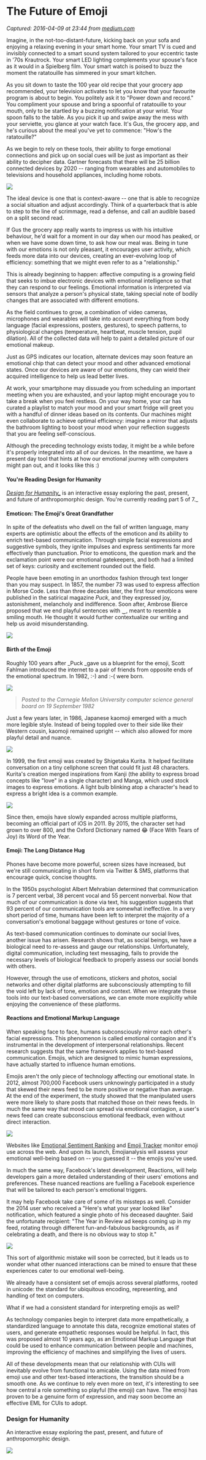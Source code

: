 # The Future of Emoji

_Captured: 2016-04-09 at 23:44 from [medium.com](https://medium.com/@danieleckler/accced8e7108#.sb4urovhd)_

Imagine, in the not-too-distant-future, kicking back on your sofa and enjoying a relaxing evening in your smart home. Your smart TV is cued and invisibly connected to a smart sound system tailored to your eccentric taste in '70s Krautrock. Your smart LED lighting complements your spouse's face as it would in a Spielberg film. Your smart watch is poised to buzz the moment the ratatouille has simmered in your smart kitchen.

As you sit down to taste the 100 year old recipe that your grocery app recommended, your television activates to let you know that your favourite program is about to begin. You politely ask it to "Power down and record." You compliment your spouse and bring a spoonful of ratatouille to your mouth, only to be startled by a buzzing notification at your wrist. Your spoon falls to the table. As you pick it up and swipe away the mess with your serviette, you glance at your watch face. It's Gus, the grocery app, and he's curious about the meal you've yet to commence: "How's the ratatouille?"

As we begin to rely on these tools, their ability to forge emotional connections and pick up on social cues will be just as important as their ability to decipher data. Gartner forecasts that there will be 25 billion connected devices by 2020 -- ranging from wearables and automobiles to televisions and household appliances, including home robots.

![](https://cdn-images-1.medium.com/max/800/1*ZWNQeGb1WHTHTtUu2zvUbQ.jpeg)

The ideal device is one that is context-aware -- one that is able to recognize a social situation and adjust accordingly. Think of a quarterback that is able to step to the line of scrimmage, read a defense, and call an audible based on a split second read.

If Gus the grocery app really wants to impress us with his intuitive behaviour, he'd wait for a moment in our day when our mood has peaked, or when we have some down time, to ask how our meal was. Being in tune with our emotions is not only pleasant, it encourages user activity, which feeds more data into our devices, creating an ever-evolving loop of efficiency: something that we might even refer to as a "relationship."

This is already beginning to happen: affective computing is a growing field that seeks to imbue electronic devices with emotional intelligence so that they can respond to our feelings. Emotional information is interpreted via sensors that analyze a person's physical state, taking special note of bodily changes that are associated with different emotions.

As the field continues to grow, a combination of video cameras, microphones and wearables will take into account everything from body language (facial expressions, posters, gestures), to speech patterns, to physiological changes (temperature, heartbeat, muscle tension, pupil dilation). All of the collected data will help to paint a detailed picture of our emotional makeup.

Just as GPS indicates our location, alternate devices may soon feature an emotional chip that can detect your mood and other advanced emotional states. Once our devices are aware of our emotions, they can wield their acquired intelligence to help us lead better lives.

At work, your smartphone may dissuade you from scheduling an important meeting when you are exhausted, and your laptop might encourage you to take a break when you feel restless. On your way home, your car has curated a playlist to match your mood and your smart fridge will greet you with a handful of dinner ideas based on its contents. Our machines might even collaborate to achieve optimal efficiency: imagine a mirror that adjusts the bathroom lighting to boost your mood when your reflection suggests that you are feeling self-conscious.

Although the preceding technology exists today, it might be a while before it's properly integrated into all of our devices. In the meantime, we have a present day tool that hints at how our emotional journey with computers might pan out, and it looks like this :)

#### You're Reading Design for Humanity

_[Design for Humanity_](https://medium.com/r/?url=http%3A%2F%2Fdesignforhumanity.danieleckler.com)_ is an interactive essay exploring the past, present, and future of anthropomorphic design. You're currently reading part 5 of 7._

#### Emoticon: The Emoji's Great Grandfather

In spite of the defeatists who dwell on the fall of written language, many experts are optimistic about the effects of the emoticon and its ability to enrich text-based communication. Through simple facial expressions and suggestive symbols, they ignite impulses and express sentiments far more effectively than punctuation. Prior to emoticons, the question mark and the exclamation point were our emotional gatekeepers, and both had a limited set of keys: curiosity and excitement rounded out the field.

People have been emoting in an unorthodox fashion through text longer than you may suspect. In 1857, the number 73 was used to express affection in Morse Code. Less than three decades later, the first four emoticons were published in the satirical magazine _Puck_, and they expressed joy, astonishment, melancholy and indifference. Soon after, Ambrose Bierce proposed that we end playful sentences with ‿, meant to resemble a smiling mouth. He thought it would further contextualize our writing and help us avoid misunderstanding.

![](https://cdn-images-1.medium.com/max/800/1*tCokHruGWIK0NIiQNzjMWw.png)

#### Birth of the Emoji

Roughly 100 years after _Puck _gave us a blueprint for the emoji, Scott Fahlman introduced the internet to a pair of friends from opposite ends of the emotional spectrum. In 1982, :-) and :-( were born.

![](https://cdn-images-1.medium.com/max/800/1*d3lWkBKeBXJrH2VyxRgfaQ.png)

> _Posted to the Carnegie Mellon University computer science general board on 19 September 1982_

Just a few years later, in 1986, Japanese kaomoji emerged with a much more legible style. Instead of being toppled over to their side like their Western cousin, kaomoji remained upright -- which also allowed for more playful detail and nuance.

![](https://cdn-images-1.medium.com/max/800/1*SEi-kT_sTyhbcO-0T3CfJg.png)

In 1999, the first emoji was created by Shigetaka Kurita. It helped facilitate conversation on a tiny cellphone screen that could fit just 48 characters. Kurita's creation merged inspirations from Kanji (the ability to express broad concepts like "love" in a single character) and Manga, which used stock images to express emotions. A light bulb blinking atop a character's head to express a bright idea is a common example.

![](https://cdn-images-1.medium.com/max/800/1*zk6l8SWF7vbV9g3NbnOucA.png)

Since then, emojis have slowly expanded across multiple platforms, becoming an official part of iOS in 2011. By 2015, the character set had grown to over 800, and the Oxford Dictionary named 😂 (Face With Tears of Joy) its Word of the Year.

#### Emoji: The Long Distance Hug

Phones have become more powerful, screen sizes have increased, but we're still communicating in short form via Twitter & SMS, platforms that encourage quick, concise thoughts.

In the 1950s psychologist Albert Mehrabian determined that communication is 7 percent verbal, 38 percent vocal and 55 percent nonverbal. Now that much of our communication is done via text, his suggestion suggests that 93 percent of our communication tools are somewhat ineffective. In a very short period of time, humans have been left to interpret the majority of a conversation's emotional baggage without gestures or tone of voice.

As text-based communication continues to dominate our social lives, another issue has arisen. Research shows that, as social beings, we have a biological need to re-assess and gauge our relationships. Unfortunately, digital communication, including text messaging, fails to provide the necessary levels of biological feedback to properly assess our social bonds with others.

However, through the use of emoticons, stickers and photos, social networks and other digital platforms are subconsciously attempting to fill the void left by lack of tone, emotion and context. When we integrate these tools into our text-based conversations, we can emote more explicitly while enjoying the convenience of these platforms.

#### Reactions and Emotional Markup Language

When speaking face to face, humans subconsciously mirror each other's facial expressions. This phenomenon is called emotional contagion and it's instrumental in the development of interpersonal relationships. Recent research suggests that the same framework applies to text-based communication. Emojis, which are designed to mimic human expressions, have actually started to influence human emotions.

Emojis aren't the only piece of technology affecting our emotional state. In 2012, almost 700,000 Facebook users unknowingly participated in a study that skewed their news feed to be more positive or negative than average. At the end of the experiment, the study showed that the manipulated users were more likely to share posts that matched those on their news feeds. In much the same way that mood can spread via emotional contagion, a user's news feed can create subconscious emotional feedback, even without direct interaction.

![](https://cdn-images-1.medium.com/max/800/1*_CF662oYjuL7yUtTlnDfvg.jpeg)

Websites like [Emotional Sentiment Ranking](https://medium.com/r/?url=http%3A%2F%2Fkt.ijs.si%2Fdata%2FEmoji_sentiment_ranking%2F) and [Emoji Tracker](https://medium.com/r/?url=http%3A%2F%2Femojitracker.com%2F) monitor emoji use across the web. And upon its launch, Emojianalysis will assess your emotional well-being based on -- you guessed it -- the emojis you've used.

In much the same way, Facebook's latest development, Reactions, will help developers gain a more detailed understanding of their users' emotions and preferences. These nuanced reactions are fuelling a Facebook experience that will be tailored to each person's emotional triggers.

It may help Facebook take care of some of its missteps as well. Consider the 2014 user who received a "Here's what your year looked like" notification, which featured a single photo of his deceased daughter. Said the unfortunate recipient: "The Year in Review ad keeps coming up in my feed, rotating through different fun-and-fabulous backgrounds, as if celebrating a death, and there is no obvious way to stop it."

![](https://cdn-images-1.medium.com/max/800/1*CI1O0x8qWYAXz2bXWCRC3Q.png)

This sort of algorithmic mistake will soon be corrected, but it leads us to wonder what other nuanced interactions can be mined to ensure that these experiences cater to our emotional well-being.

We already have a consistent set of emojis across several platforms, rooted in unicode: the standard for ubiquitous encoding, representing, and handling of text on computers.

What if we had a consistent standard for interpreting emojis as well?

As technology companies begin to interpret data more empathetically, a standardized language to annotate this data, recognize emotional states of users, and generate empathetic responses would be helpful. In fact, this was proposed almost 10 years ago, as an Emotional Markup Language that could be used to enhance communication between people and machines, improving the efficiency of machines and simplifying the lives of users.

All of these developments mean that our relationship with CUIs will inevitably evolve from functional to amicable. Using the data mined from emoji use and other text-based interactions, the transition should be a smooth one. As we continue to rely even more on text, it's interesting to see how central a role something so playful (the emoji) can have. The emoji has proven to be a genuine form of expression, and may soon become an effective EML for CUIs to adopt.

### Design for Humanity

An interactive essay exploring the past, present, and future of anthropomorphic design.

![](https://cdn-images-1.medium.com/max/600/1*KFIYNNc6Uz0CnojkmISIiw.png)

